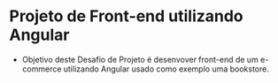 # Projeto de Front-end utilizando Angular
- Objetivo deste Desafio de Projeto é desenvover front-end de um e-commerce utilizando Angular
usado como exemplo uma bookstore.
